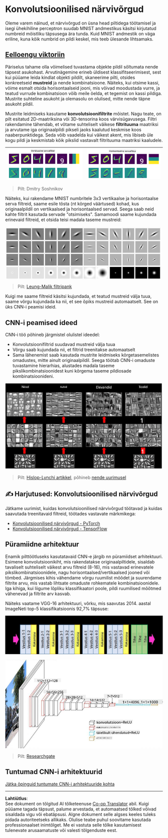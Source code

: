 <!--
CO_OP_TRANSLATOR_METADATA:
{
  "original_hash": "a560d5b845962cf33dc102266e409568",
  "translation_date": "2025-10-11T11:26:10+00:00",
  "source_file": "lessons/4-ComputerVision/07-ConvNets/README.md",
  "language_code": "et"
}
-->
# Konvolutsioonilised närvivõrgud

Oleme varem näinud, et närvivõrgud on üsna head piltidega töötamisel ja isegi ühekihiline perceptron suudab MNIST andmestikus käsitsi kirjutatud numbreid mõistliku täpsusega ära tunda. Kuid MNIST andmestik on väga eriline, kuna kõik numbrid on pildi keskel, mis teeb ülesande lihtsamaks.

## [Eelloengu viktoriin](https://ff-quizzes.netlify.app/en/ai/quiz/13)

Päriselus tahame olla võimelised tuvastama objekte pildil sõltumata nende täpsest asukohast. Arvutinägemine erineb üldisest klassifitseerimisest, sest kui püüame leida kindlat objekti pildilt, skaneerime pilti, otsides konkreetseid **mustreid** ja nende kombinatsioone. Näiteks, kui otsime kassi, võime esmalt otsida horisontaalseid jooni, mis võivad moodustada vurre, ja teatud vurrude kombinatsioon võib meile öelda, et tegemist on kassi pildiga. Mustrite suhteline asukoht ja olemasolu on olulised, mitte nende täpne asukoht pildil.

Mustrite leidmiseks kasutame **konvolutsioonifiltrite** mõistet. Nagu teate, on pilt esitatud 2D-maatriksina või 3D-tensorina koos värvisügavusega. Filtri rakendamine tähendab, et võtame suhteliselt väikese **filtrituuma** maatriksi ja arvutame iga originaalpildi pikseli jaoks kaalutud keskmise koos naaberpunktidega. Seda võib vaadelda kui väikest akent, mis libiseb üle kogu pildi ja keskmistab kõik pikslid vastavalt filtrituuma maatriksi kaaludele.

![Vertikaalse serva filter](../../../../../translated_images/filter-vert.b7148390ca0bc356ddc7e55555d2481819c1e86ddde9dce4db5e71a69d6f887f.et.png) | ![Horisontaalse serva filter](../../../../../translated_images/filter-horiz.59b80ed4feb946efbe201a7fe3ca95abb3364e266e6fd90820cb893b4d3a6dda.et.png)
----|----

> Pilt: Dmitry Soshnikov

Näiteks, kui rakendame MNIST numbritele 3x3 vertikaalse ja horisontaalse serva filtreid, saame esile tõsta (nt kõrged väärtused) kohad, kus originaalpildil on vertikaalsed ja horisontaalsed servad. Seega saab neid kahte filtrit kasutada servade "otsimiseks". Samamoodi saame kujundada erinevaid filtreid, et otsida teisi madala taseme mustreid:

<img src="../../../../../translated_images/lmfilters.ea9e4868a82cf74cdca05121b1128f0122297cf2879501cd06956beb88ff96a2.et.jpg" width="500" align="center"/>

> Pilt: [Leung-Malik filtripank](https://www.robots.ox.ac.uk/~vgg/research/texclass/filters.html)

Kuigi me saame filtreid käsitsi kujundada, et teatud mustreid välja tuua, saame võrgu kujundada ka nii, et see õpiks mustreid automaatselt. See on üks CNN-i peamisi ideid.

## CNN-i peamised ideed

CNN-i töö põhineb järgmistel olulistel ideedel:

* Konvolutsioonifiltrid suudavad mustreid välja tuua
* Võrgu saab kujundada nii, et filtrid treenitakse automaatselt
* Sama lähenemist saab kasutada mustrite leidmiseks kõrgetasemelistes omadustes, mitte ainult originaalpildil. Seega töötab CNN-i omaduste tuvastamine hierarhias, alustades madala taseme pikslikombinatsioonidest kuni kõrgema taseme pildiosade kombinatsioonideni.

![Hierarhiline omaduste tuvastamine](../../../../../translated_images/FeatureExtractionCNN.d9b456cbdae7cb643fde3032b81b2940e3cf8be842e29afac3f482725ba7f95c.et.png)

> Pilt: [Hislop-Lynchi artikkel](https://www.semanticscholar.org/paper/Computer-vision-based-pedestrian-trajectory-Hislop-Lynch/26e6f74853fc9bbb7487b06dc2cf095d36c9021d), põhineb [nende uurimusel](https://dl.acm.org/doi/abs/10.1145/1553374.1553453)

## ✍️ Harjutused: Konvolutsioonilised närvivõrgud

Jätkame uurimist, kuidas konvolutsioonilised närvivõrgud töötavad ja kuidas saavutada treenitavaid filtreid, töötades vastavate märkmikega:

* [Konvolutsioonilised närvivõrgud - PyTorch](ConvNetsPyTorch.ipynb)
* [Konvolutsioonilised närvivõrgud - TensorFlow](ConvNetsTF.ipynb)

## Püramiidne arhitektuur

Enamik pilttöötluseks kasutatavaid CNN-e järgib nn püramiidset arhitektuuri. Esimene konvolutsioonikiht, mis rakendatakse originaalpiltidele, sisaldab tavaliselt suhteliselt väikest arvu filtreid (8-16), mis vastavad erinevatele pikslikombinatsioonidele, nagu horisontaalsed/vertikaalsed jooned või tõmbed. Järgmises kihis vähendame võrgu ruumilist mõõdet ja suurendame filtrite arvu, mis vastab lihtsate omaduste rohkematele kombinatsioonidele. Iga kihiga, kui liigume lõpliku klassifikaatori poole, pildi ruumilised mõõtmed vähenevad ja filtrite arv kasvab.

Näiteks vaatame VGG-16 arhitektuuri, võrku, mis saavutas 2014. aastal ImageNeti top-5 klassifikatsioonis 92,7% täpsuse:

![ImageNeti kihid](../../../../../translated_images/vgg-16-arch1.d901a5583b3a51baeaab3e768567d921e5d54befa46e1e642616c5458c934028.et.jpg)

![ImageNeti püramiid](../../../../../translated_images/vgg-16-arch.64ff2137f50dd49fdaa786e3f3a975b3f22615efd13efb19c5d22f12e01451a1.et.jpg)

> Pilt: [Researchgate](https://www.researchgate.net/figure/Vgg16-model-structure-To-get-the-VGG-NIN-model-we-replace-the-2-nd-4-th-6-th-7-th_fig2_335194493)

## Tuntumad CNN-i arhitektuurid

[Jätka õpinguid tuntumate CNN-i arhitektuuride kohta](CNN_Architectures.md)

---

**Lahtiütlus**:  
See dokument on tõlgitud AI tõlketeenuse [Co-op Translator](https://github.com/Azure/co-op-translator) abil. Kuigi püüame tagada täpsust, palume arvestada, et automaatsed tõlked võivad sisaldada vigu või ebatäpsusi. Algne dokument selle algses keeles tuleks pidada autoriteetseks allikaks. Olulise teabe puhul soovitame kasutada professionaalset inimtõlget. Me ei vastuta selle tõlke kasutamisest tulenevate arusaamatuste või valesti tõlgenduste eest.
